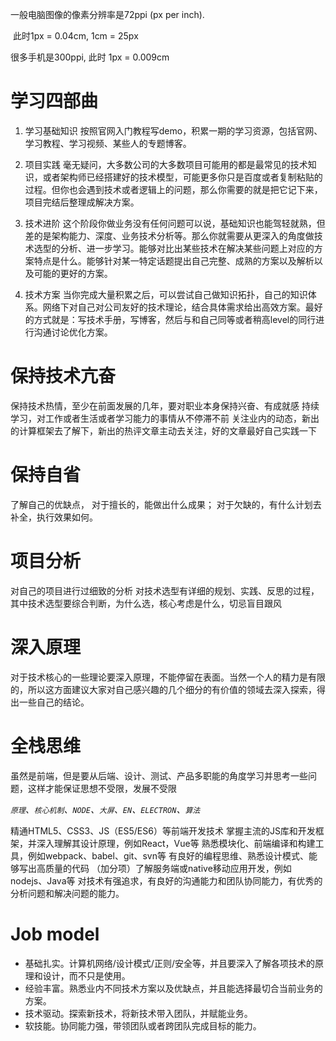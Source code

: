 <!--
 * @Author: tim
 * @Date: 2020-04-02 15:27:57
 * @LastEditors: tim
 * @LastEditTime: 2020-12-20 15:22:37
 * @Description: 
 -->

 一般电脑图像的像素分辨率是72ppi (px per inch).

 此时1px = 0.04cm, 1cm = 25px

很多手机是300ppi,  此时 1px = 0.009cm


# 学习四部曲

1. 学习基础知识
按照官网入门教程写demo，积累一期的学习资源，包括官网、学习教程、学习视频、某些人的专题博客。

2. 项目实践
毫无疑问，大多数公司的大多数项目可能用的都是最常见的技术知识，或者架构师已经搭建好的技术模型，可能更多你只是百度或者复制粘贴的过程。但你也会遇到技术或者逻辑上的问题，那么你需要的就是把它记下来，项目完结后整理成解决方案。

3. 技术进阶
这个阶段你做业务没有任何问题可以说，基础知识也能驾轻就熟，但差的是架构能力、深度、业务技术分析等。那么你就需要从更深入的角度做技术选型的分析、进一步学习。能够对比出某些技术在解决某些问题上对应的方案特点是什么。能够针对某一特定话题提出自己完整、成熟的方案以及解析以及可能的更好的方案。

4. 技术方案
当你完成大量积累之后，可以尝试自己做知识拓扑，自己的知识体系。网络下对自己对公司友好的技术理论，结合具体需求给出高效方案。最好的方式就是：写技术手册，写博客，然后与和自己同等或者稍高level的同行进行沟通讨论优化方案。


# 保持技术亢奋
保持技术热情，至少在前面发展的几年，要对职业本身保持兴奋、有成就感
持续学习，对工作或者生活或者学习能力的事情从不停滞不前
关注业内的动态，新出的计算框架去了解下，新出的热评文章主动去关注，好的文章最好自己实践一下

# 保持自省
了解自己的优缺点，
对于擅长的，能做出什么成果；
对于欠缺的，有什么计划去补全，执行效果如何。

# 项目分析
对自己的项目进行过细致的分析
对技术选型有详细的规划、实践、反思的过程，其中技术选型要综合判断，为什么选，核心考虑是什么，切忌盲目跟风

# 深入原理
对于技术核心的一些理论要深入原理，不能停留在表面。当然一个人的精力是有限的，所以这方面建议大家对自己感兴趣的几个细分的有价值的领域去深入探索，得出一些自己的结论。

# 全栈思维
虽然是前端，但是要从后端、设计、测试、产品多职能的角度学习并思考一些问题，这样才能保证思想不受限，发展不受限


*`原理`、`核心机制`、`NODE`、`大屏`、`EN`、`ELECTRON`、`算法`*

精通HTML5、CSS3、JS（ES5/ES6）等前端开发技术
掌握主流的JS库和开发框架，并深入理解其设计原理，例如React，Vue等
熟悉模块化、前端编译和构建工具，例如webpack、babel、git、svn等
有良好的编程思维、熟悉设计模式、能够写出高质量的代码
（加分项）了解服务端或native移动应用开发，例如nodejs、Java等
对技术有强追求，有良好的沟通能力和团队协同能力，有优秀的分析问题和解决问题的能力。

# Job model
* 基础扎实。计算机网络/设计模式/正则/安全等，并且要深入了解各项技术的原理和设计，而不只是使用。
* 经验丰富。熟悉业内不同技术方案以及优缺点，并且能选择最切合当前业务的方案。
* 技术驱动。探索新技术，将新技术带入团队，并赋能业务。
* 软技能。协同能力强，带领团队或者跨团队完成目标的能力。 
